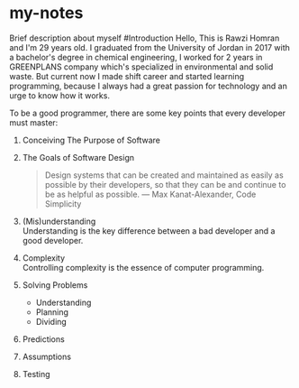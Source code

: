 # my-notes
Brief description about myself
#Introduction
Hello, This is Rawzi Homran and I'm 29 years old. I graduated from the University of Jordan in 2017 with a bachelor's degree in chemical engineering, I worked for 2 years in GREENPLANS company which's specialized in environmental and solid waste. But current now I made shift career and started learning programming, because I always had a great passion for technology and an urge to know how it works. 


To be a good programmer, there are some key points that every developer must master:
1. Conceiving The Purpose of Software
2. The Goals of Software Design

    > Design systems that can be created and maintained as easily as possible by their developers, so that they can be and continue to be as helpful as possible. — Max Kanat-Alexander, Code Simplicity
    > 
3. (Mis)understanding  
      Understanding is the key difference between a bad developer and a good developer.
4. Complexity  
      Controlling complexity is the essence of computer programming.
5. Solving Problems  
   - Understanding  
   - Planning  
   - Dividing

6. Predictions   

7. Assumptions

8. Testing